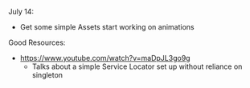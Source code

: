 July 14:

- Get some simple Assets start working on animations



Good Resources:

- https://www.youtube.com/watch?v=maDpJL3go9g
    - Talks about a simple Service Locator set up without reliance on singleton